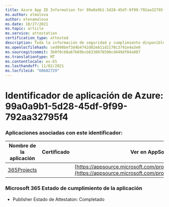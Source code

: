 ```yaml
---
title: Azure App ID Information for 99a0a9b1-5d28-45df-9f99-792aa32795f4
ms.author: elmalova
author: elenamalova
ms.date: 10/27/2021
ms.topic: article
ms.service: attestation
certification_type: attested
description: Toda la información de seguridad y cumplimiento disponible para 99a0a9b1-5d28-45df-9f99-792aa32795f4.
ms.openlocfilehash: ced098bef3d4b4742d02e611d2178c3791e4a3e0
ms.sourcegitcommit: 3b0f0cb0a67b69bcb6330078509cd449df04a987
ms.translationtype: MT
ms.contentlocale: es-ES
ms.lasthandoff: 11/02/2021
ms.locfileid: "60682729"
---
```

# <a name="azure-app-id-99a0a9b1-5d28-45df-9f99-792aa32795f4"></a>Identificador de aplicación de Azure: 99a0a9b1-5d28-45df-9f99-792aa32795f4


### <a name="apps-associated-with-this-id"></a>Aplicaciones asociadas con este identificador:
| **Nombre de la aplicación** | **Certificado** | **Ver en AppSource** |
|--------------|---------------|-----------------------|
| [365Projects](https://docs.microsoft.com/microsoft-365-app-certification/forward/WA200002160) |  | [https://appsource.microsoft.com/product/office/WA200002160](https://appsource.microsoft.com/product/office/WA200002160) |

### <a name="microsoft-365-app-compliance-status"></a>Microsoft 365 Estado de cumplimiento de la aplicación
- Publisher Estado de Attestaton: Completado

